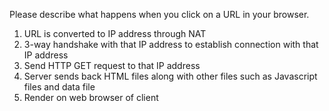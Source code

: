 Please describe what happens when you click on a URL in your browser.

1. URL is converted to IP address through NAT
2. 3-way handshake with that IP address to establish connection with that IP address
3. Send HTTP GET request to that IP address
4. Server sends back HTML files along with other files such as Javascript files and data file
5. Render on web browser of client
